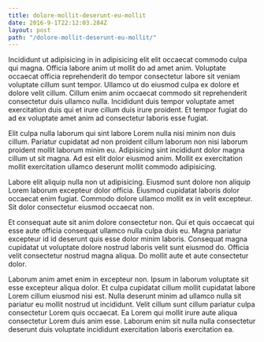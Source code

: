 ```yaml
---
title: dolore-mollit-deserunt-eu-mollit
date: 2016-9-1T22:12:03.284Z
layout: post
path: "/dolore-mollit-deserunt-eu-mollit/"
---
```


Incididunt ut adipisicing in in adipisicing elit elit occaecat commodo culpa qui magna. Officia labore anim ut mollit do ad amet anim. Voluptate occaecat officia reprehenderit do tempor consectetur labore sit veniam voluptate cillum sunt tempor. Ullamco ut do eiusmod culpa ex dolore et dolore velit cillum. Cillum enim anim occaecat commodo sit reprehenderit consectetur duis ullamco nulla. Incididunt duis tempor voluptate amet exercitation duis qui et irure cillum duis irure proident. Et tempor fugiat do ad ex voluptate amet anim ad consectetur laboris esse fugiat.

Elit culpa nulla laborum qui sint labore Lorem nulla nisi minim non duis cillum. Pariatur cupidatat ad non proident cillum laborum non nisi laborum proident mollit laborum minim eu. Adipisicing sint incididunt dolor magna cillum ut sit magna. Ad est elit dolor eiusmod anim. Mollit ex exercitation mollit exercitation ullamco deserunt mollit commodo adipisicing.

Labore elit aliquip nulla non ut adipisicing. Eiusmod sunt dolore non aliquip Lorem laborum excepteur dolor officia. Eiusmod cupidatat laboris dolor occaecat enim fugiat. Commodo dolore ullamco mollit ex in velit excepteur. Sit dolor consectetur eiusmod occaecat non.

Et consequat aute sit anim dolore consectetur non. Qui et quis occaecat qui esse aute officia consequat ullamco nulla culpa duis eu. Magna pariatur excepteur id id deserunt quis esse dolor minim laboris. Consequat magna cupidatat ut voluptate dolore nostrud laboris velit sunt eiusmod do. Officia velit consectetur nostrud magna aliqua. Do mollit aute et aute consectetur dolor.

Laborum anim amet enim in excepteur non. Ipsum in laborum voluptate sit esse excepteur aliqua dolor. Et culpa cupidatat cillum mollit cupidatat labore Lorem cillum eiusmod nisi est. Nulla deserunt minim ad ullamco nulla sit pariatur eu mollit nostrud ut incididunt. Velit cillum sunt cillum pariatur culpa consectetur Lorem quis occaecat. Ea Lorem qui mollit irure aute aliqua consectetur Lorem duis anim esse. Laborum enim sit nulla nulla consectetur deserunt duis voluptate incididunt exercitation laboris exercitation ea.